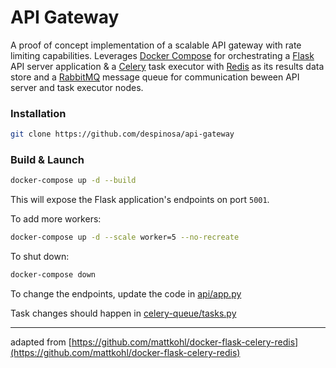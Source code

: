 # API Gateway

A proof of concept implementation of a scalable API gateway with rate limiting capabilities. Leverages [Docker Compose](https://docs.docker.com/compose/) for orchestrating a [Flask](http://flask.pocoo.org/) API server application & a [Celery](http://www.celeryproject.org/) task executor with [Redis](https://redis.io/) as its results data store and a [RabbitMQ]() message queue for communication beween API server and task executor nodes.

### Installation

```bash
git clone https://github.com/despinosa/api-gateway
```

### Build & Launch

```bash
docker-compose up -d --build
```

This will expose the Flask application's endpoints on port `5001`.

To add more workers:
```bash
docker-compose up -d --scale worker=5 --no-recreate
```

To shut down:

```bash
docker-compose down
```


To change the endpoints, update the code in [api/app.py](api/app.py)

Task changes should happen in [celery-queue/tasks.py](celery-queue/tasks.py) 

---

adapted from [https://github.com/mattkohl/docker-flask-celery-redis](https://github.com/mattkohl/docker-flask-celery-redis)

